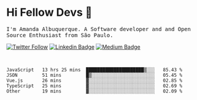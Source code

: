 # Hi Fellow Devs :wave:
   
<p>
  <samp>
    I'm Amanda Albuquerque. A Software developer and and Open Source Enthusiast from São Paulo.
  </samp>

  
  [![Twitter Follow](https://img.shields.io/twitter/follow/alalbux?style=social)](https://www.twitter.com/alalbux)
  [![Linkedin Badge](https://img.shields.io/badge/-alalbux-blue?style=flat-square&logo=Linkedin&logoColor=white&link=https://www.linkedin.com/in/alalbux/)](https://www.linkedin.com/in/alalbux/)
  [![Medium Badge](https://img.shields.io/badge/-alalbux-black?style=flat-square&logo=Medium&logoColor=white&link=https://medium.com/@alalbux)](https://medium.com/@alalbux)
</p>

  <br/>
  

<!--START_SECTION:waka-->
```text
JavaScript   13 hrs 25 mins  █████████████████████▒░░░   85.43 % 
JSON         51 mins         █▒░░░░░░░░░░░░░░░░░░░░░░░   05.45 % 
Vue.js       26 mins         ▓░░░░░░░░░░░░░░░░░░░░░░░░   02.85 % 
TypeScript   25 mins         ▓░░░░░░░░░░░░░░░░░░░░░░░░   02.69 % 
Other        19 mins         ▓░░░░░░░░░░░░░░░░░░░░░░░░   02.09 % 
```
<!--END_SECTION:waka-->

